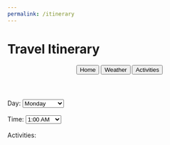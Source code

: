 ```yaml
---
permalink: /itinerary
---
```

<html lang="en">
<head>
  <meta charset="UTF-8">
  <meta name="viewport" content="width=device-width, initial-scale=1.0">
  <h1>Travel Itinerary</h1>
  <link href="https://cdn.quilljs.com/1.3.6/quill.snow.css" rel="stylesheet">
</head>
<body>
<header class="header">
    <button class="signup" onclick="home()" >Home</button>
    <button class="login" onclick="weather()">Weather</button>
    <button class="about" onclick="activities()">Activities</button>
</header>
<div id="container">
    <!--This allows the user to select the day they are planning activities for-->
    <label for="daySelector">Day:</label>
    <select id="daySelector">
    <option value="Monday">Monday</option>
    <option value="Tuesday">Tuesday</option>
    <option value="Wednesday">Wednesday</option>
    <option value="Thursday">Thursday</option>
    <option value="Friday">Friday</option>
    <option value="Saturday">Saturday</option>
    <option value="Sunday">Sunday</option>
    </select>
    <br>
    <br>
    <label for="timeSelector">Time:</label>
    <select id="timeSelector">
    <option value="1:00 AM">1:00 AM</option>
    <option value="2:00 AM">2:00 AM</option>
    <option value="3:00 AM">3:00 AM</option>
    <option value="4:00 AM">4:00 AM</option>
    <option value="5:00 AM">5:00 AM</option>
    <option value="6:00 AM">6:00 AM</option>
    <option value="7:00 AM">7:00 AM</option>
    <option value="8:00 AM">8:00 AM</option>
    <option value="9:00 AM">9:00 AM</option>
    <option value="10:00 AM">10:00 AM</option>
    <option value="11:00 AM">11:00 AM</option>
    <option value="12:00 PM">12:00 PM</option>
    <option value="1:00 PM">1:00 PM</option>
    <option value="2:00 PM">2:00 PM</option>
    <option value="3:00 PM">3:00 PM</option>
    <option value="4:00 PM">4:00 PM</option>
    <option value="5:00 PM">5:00 PM</option>
    <option value="6:00 PM">6:00 PM</option>
    <option value="7:00 PM">7:00 PM</option>
    <option value="8:00 PM">8:00 PM</option>
    <option value="9:00 PM">9:00 PM</option>
    <option value="10:00 PM">10:00 PM</option>
    <option value="11:00 PM">11:00 PM</option>
    <option value="12:00 AM">12:00 AM</option>
    </select>
    <br>
    <br>
    <label for="richText">Activities:</label>
    <div id="richText"></div>
    <!-- Quill library -->
    <script src="https://cdn.quilljs.com/1.3.6/quill.js"></script>
    <script src="http://127.0.0.1:4200/travel_project/script.js"></script>
    <script>
    // Initialize Quill
    var quill = new Quill('#richText', {
        theme: 'snow' // Use the 'snow' theme for rich text editing
    });
    </script>
</div>

</body>